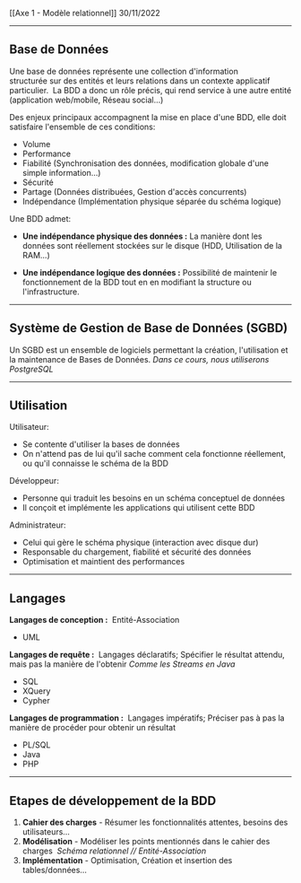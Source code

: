 [[Axe 1 - Modèle relationnel]]
30/11/2022
****
## Base de Données

Une base de données représente une collection d'information structurée sur des entités et leurs relations dans un contexte applicatif particulier. 
La BDD a donc un rôle précis, qui rend service à une autre entité (application web/mobile, Réseau social…)

Des enjeux principaux accompagnent la mise en place d'une BDD, elle doit satisfaire l'ensemble de ces conditions: 
- Volume 
- Performance 
- Fiabilité (Synchronisation des données, modification globale d'une simple information…) 
- Sécurité 
- Partage (Données distribuées, Gestion d'accès concurrents) 
- Indépendance (Implémentation physique séparée du schéma logique)

Une BDD admet: 
- **Une indépendance physique des données :** La manière dont les données sont réellement stockées sur le disque (HDD, Utilisation de la RAM…) 

- **Une indépendance logique des données :** Possibilité de maintenir le fonctionnement de la BDD tout en en modifiant la structure ou l'infrastructure.


****
## Système de Gestion de Base de Données (SGBD)

Un SGBD est un ensemble de logiciels permettant la création, l'utilisation et la maintenance de Bases de Données.
	*Dans ce cours, nous utiliserons PostgreSQL*


****
## Utilisation

Utilisateur: 
- Se contente d'utiliser la bases de données
- On n'attend pas de lui qu'il sache comment cela fonctionne réellement, ou qu'il connaisse le schéma de la BDD

Développeur:
- Personne qui traduit les besoins en un schéma conceptuel de données
- Il conçoit et implémente les applications qui utilisent cette BDD

Administrateur: 
- Celui qui gère le schéma physique (interaction avec disque dur)
- Responsable du chargement, fiabilité et sécurité des données
- Optimisation et maintient des performances


****
## Langages

**Langages de conception :** 
Entité-Association 
- UML

**Langages de requête :** 
Langages déclaratifs; Spécifier le résultat attendu, mais pas la manière de l'obtenir
	*Comme les Streams en Java*
- SQL 
- XQuery 
- Cypher 

**Langages de programmation :** 
Langages impératifs; Préciser pas à pas la manière de procéder pour obtenir un résultat 
- PL/SQL 
- Java 
- PHP


****
## Etapes de développement de la BDD

1. **Cahier des charges** - Résumer les fonctionnalités attentes, besoins des utilisateurs… 
2. **Modélisation** - Modéliser les points mentionnés dans le cahier des charges 
	*Schéma relationnel // Entité-Association*
3. **Implémentation** - Optimisation, Création et insertion des tables/données…

